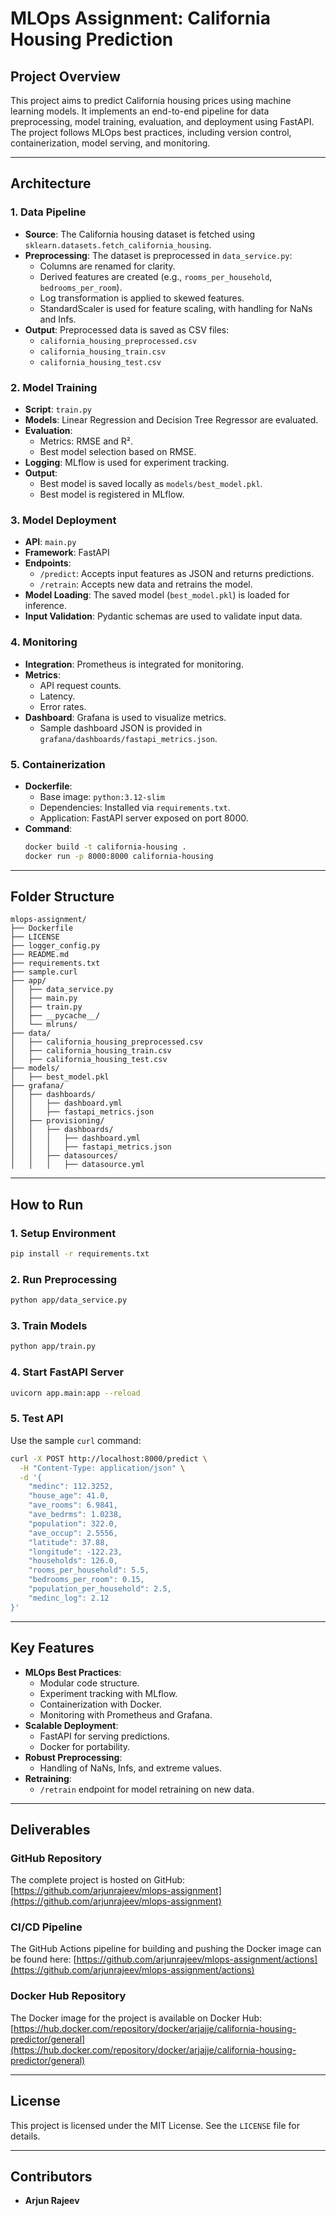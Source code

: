# MLOps Assignment: California Housing Prediction

## Project Overview
This project aims to predict California housing prices using machine learning models. It implements an end-to-end pipeline for data preprocessing, model training, evaluation, and deployment using FastAPI. The project follows MLOps best practices, including version control, containerization, model serving, and monitoring.

---

## Architecture

### 1. **Data Pipeline**
- **Source**: The California housing dataset is fetched using `sklearn.datasets.fetch_california_housing`.
- **Preprocessing**: The dataset is preprocessed in `data_service.py`:
  - Columns are renamed for clarity.
  - Derived features are created (e.g., `rooms_per_household`, `bedrooms_per_room`).
  - Log transformation is applied to skewed features.
  - StandardScaler is used for feature scaling, with handling for NaNs and Infs.
- **Output**: Preprocessed data is saved as CSV files:
  - `california_housing_preprocessed.csv`
  - `california_housing_train.csv`
  - `california_housing_test.csv`

### 2. **Model Training**
- **Script**: `train.py`
- **Models**: Linear Regression and Decision Tree Regressor are evaluated.
- **Evaluation**:
  - Metrics: RMSE and R².
  - Best model selection based on RMSE.
- **Logging**: MLflow is used for experiment tracking.
- **Output**:
  - Best model is saved locally as `models/best_model.pkl`.
  - Best model is registered in MLflow.

### 3. **Model Deployment**
- **API**: `main.py`
- **Framework**: FastAPI
- **Endpoints**:
  - `/predict`: Accepts input features as JSON and returns predictions.
  - `/retrain`: Accepts new data and retrains the model.
- **Model Loading**: The saved model (`best_model.pkl`) is loaded for inference.
- **Input Validation**: Pydantic schemas are used to validate input data.

### 4. **Monitoring**
- **Integration**: Prometheus is integrated for monitoring.
- **Metrics**:
  - API request counts.
  - Latency.
  - Error rates.
- **Dashboard**: Grafana is used to visualize metrics.
  - Sample dashboard JSON is provided in `grafana/dashboards/fastapi_metrics.json`.

### 5. **Containerization**
- **Dockerfile**:
  - Base image: `python:3.12-slim`
  - Dependencies: Installed via `requirements.txt`.
  - Application: FastAPI server exposed on port 8000.
- **Command**:
  ```bash
  docker build -t california-housing .
  docker run -p 8000:8000 california-housing
  ```

---

## Folder Structure
```
mlops-assignment/
├── Dockerfile
├── LICENSE
├── logger_config.py
├── README.md
├── requirements.txt
├── sample.curl
├── app/
│   ├── data_service.py
│   ├── main.py
│   ├── train.py
│   ├── __pycache__/
│   └── mlruns/
├── data/
│   ├── california_housing_preprocessed.csv
│   ├── california_housing_train.csv
│   ├── california_housing_test.csv
├── models/
│   ├── best_model.pkl
├── grafana/
│   ├── dashboards/
│   │   ├── dashboard.yml
│   │   ├── fastapi_metrics.json
│   ├── provisioning/
│   │   ├── dashboards/
│   │   │   ├── dashboard.yml
│   │   │   ├── fastapi_metrics.json
│   │   ├── datasources/
│   │   │   ├── datasource.yml
```

---

## How to Run

### 1. **Setup Environment**
```bash
pip install -r requirements.txt
```

### 2. **Run Preprocessing**
```bash
python app/data_service.py
```

### 3. **Train Models**
```bash
python app/train.py
```

### 4. **Start FastAPI Server**
```bash
uvicorn app.main:app --reload
```

### 5. **Test API**
Use the sample `curl` command:

```bash
curl -X POST http://localhost:8000/predict \
  -H "Content-Type: application/json" \
  -d '{
    "medinc": 112.3252,
    "house_age": 41.0,
    "ave_rooms": 6.9841,
    "ave_bedrms": 1.0238,
    "population": 322.0,
    "ave_occup": 2.5556,
    "latitude": 37.88,
    "longitude": -122.23,
    "households": 126.0,
    "rooms_per_household": 5.5,
    "bedrooms_per_room": 0.15,
    "population_per_household": 2.5,
    "medinc_log": 2.12
}'
```

---

## Key Features
- **MLOps Best Practices**:
  - Modular code structure.
  - Experiment tracking with MLflow.
  - Containerization with Docker.
  - Monitoring with Prometheus and Grafana.
- **Scalable Deployment**:
  - FastAPI for serving predictions.
  - Docker for portability.
- **Robust Preprocessing**:
  - Handling of NaNs, Infs, and extreme values.
- **Retraining**:
  - `/retrain` endpoint for model retraining on new data.

---

## Deliverables

### GitHub Repository
The complete project is hosted on GitHub:
[https://github.com/arjunrajeev/mlops-assignment](https://github.com/arjunrajeev/mlops-assignment)

### CI/CD Pipeline
The GitHub Actions pipeline for building and pushing the Docker image can be found here:
[https://github.com/arjunrajeev/mlops-assignment/actions](https://github.com/arjunrajeev/mlops-assignment/actions)

### Docker Hub Repository
The Docker image for the project is available on Docker Hub:
[https://hub.docker.com/repository/docker/arjajje/california-housing-predictor/general](https://hub.docker.com/repository/docker/arjajje/california-housing-predictor/general)

---

## License
This project is licensed under the MIT License. See the `LICENSE` file for details.

---

## Contributors
- **Arjun Rajeev**
